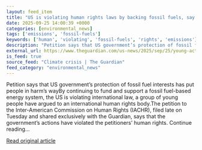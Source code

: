```yaml
---
layout: feed_item
title: "US is violating human rights laws by backing fossil fuels, say young activists in new petition"
date: 2025-09-25 14:00:39 +0000
categories: [environmental_news]
tags: ['emissions', 'fossil-fuels']
keywords: ['human', 'violating', 'fossil-fuels', 'rights', 'emissions']
description: "Petition says that US government’s protection of fossil fuel interests has put people in harm’s wayBy continuing to fund and support a fossil fuel-based ener..."
external_url: https://www.theguardian.com/us-news/2025/sep/25/young-activists-fossil-fuel-petition-us-government
is_feed: true
source_feed: "Climate crisis | The Guardian"
feed_category: "environmental_news"
---
```


Petition says that US government’s protection of fossil fuel interests has put people in harm’s wayBy continuing to fund and support a fossil fuel-based energy system, the US is violating international law, a group of young people have argued to an international human rights body.The petition to the Inter-American Commission on Human Rights (IACHR), filed late on Tuesday and shared exclusively with the Guardian, says that the government’s actions have violated the petitioners’ human rights. Continue reading...

[Read original article](https://www.theguardian.com/us-news/2025/sep/25/young-activists-fossil-fuel-petition-us-government)
